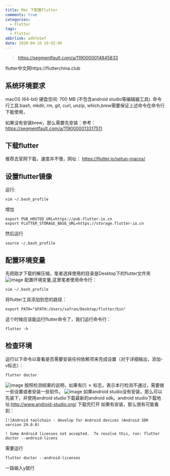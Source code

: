 ```yaml
---
title: Mac 下配置Flutter
comments: true
categories:
  - Flutter
tags:
  - Flutter
abbrlink: adh7e5ef
date: 2020-04-16 19:02:06
---
```



> https://segmentfault.com/a/1190000014845833

flutter中文网https://flutterchina.club

## 系统环境要求
macOS (64-bit)
硬盘空间: 700 MB (不包含android studio等编辑器工具).
命令行工具:bash, mkdir, rm, git, curl, unzip, which,brew需要保证上述命令在命令行下能使用，

如果没有安装brew，那么需要先安装：参考：https://segmentfault.com/a/1190000013317511
## 下载flutter
推荐去官网下载，速度并不慢，网址：
https://flutter.io/setup-macos/
## 设置flutter镜像
运行:
```
vim ~/.bash_profile
```
增加
```
export PUB_HOSTED_URL=https://pub.flutter-io.cn
export FLUTTER_STORAGE_BASE_URL=https://storage.flutter-io.cn
```
然后运行
```
source ~/.bash_profile
```
## 配置环境变量
先把刚才下载的解压缩，笔者选择使用的目录是Desktop下的flutter文件夹
![image](http://note.youdao.com/yws/res/255/WEBRESOURCE1e5a3a8733ba0ec9901abd6ee1eef564)
配置环境变量,这里笔者使用命令行：
```
vim ~/.bash_profile
```
将flutter工具添加到您的路径：
```
export PATH="$PATH:/Users/safran/Desktop/flutter/bin"
```
这个时候应该能运行flutter命令了，我们运行命令行：
```
flutter -h
```
## 检查环境
运行以下命令以查看是否需要安装任何依赖项来完成设置（对于详细输出，添加-v标志）：
```
flutter doctor
```
![image](http://note.youdao.com/yws/res/270/WEBRESOURCEf2f8e0838e159a29d02fc0af172c23b1)
按照检测结果的说明，如果有[!] ✗ 标志，表示本行检测不通过，需要做一些设置或者安装一些软件。
![image](http://note.youdao.com/yws/res/274/WEBRESOURCE0b98956a584dcc9460cce0097a821131)
如果android studio没有安装，那么可以先装下，并使用android studio下载最新的android sdk。android studio下载地址:http://www.android-studio.org/
下载完打开
如果有安装，那么很有可能看到：
```
[!]Android toolchain - develop for Android devices (Android SDK version 29.0.0)
```
```
! Some Android licenses not accepted.  To resolve this, run: flutter doctor --android-licens

```
需要运行
```
flutter doctor --android-licenses
```
一路输入y就行
